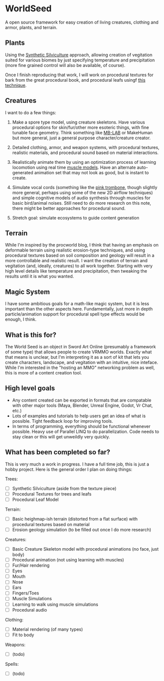 # WorldSeed
A open source framework for easy creation of living creatures, clothing and armor, plants, and terrain.

Plants
----------------

Using the [Synthetic Silviculture](https://storage.googleapis.com/pirk.io/projects/synthetic_silviculture/index.html) approach, allowing creation of vegitation suited for various biomes by just specifying temperature and precipitation (more fine grained control will also be available, of course).

Once I finish reproducing that work, I will work on procedural textures for bark from the great procedural book, and procedural leafs usingf [this technique](https://www.comp.nus.edu.sg/~leowwk/thesis/saurabhgarg-thesis.pdf).

Creatures
----------------

I want to do a few things:

1. Make a spore type model, using creature skeletons. Have various procedural options for skin/fur/other more esoteric things, with fine tunable face geometry. Think something like [MB-LAB](https://mb-lab-community.github.io/MB-Lab.github.io/) or MakeHuman but more general, just a general purpose character/creature creator.

2. Detailed clothing, armor, and weapon systems, with procedural textures, realistic materials, and procedural sound based on material interactions.

3. Realistically animate them by using an optimization process of learning locomotion using real time [muscle models](https://www.youtube.com/watch?v=higGxGmwDbs). Have an alternate auto-generated animation set that may not look as good, but is instant to create.

4. Simulate vocal cords (something like the [pink trombone](https://dood.al/pinktrombone/), though slightly more general, perhaps using some of the new 2D airflow techniques) and simple cognitive models of audio synthesis through muscles for basic bird/animal noises. Still need to do more research on this note, there might be better approaches for procedural sound.

5. Stretch goal: simulate ecosystems to guide content generation

Terrain
---------------

While I'm inspired by the procworld blog, I think that having an emphasis on deformable terrain using realistic erosion-type techniques, and using procedural textures based on soil composition and geology will result in a more controllable and realistic result. I want the creation of terrain and vegitation (and, ideally, creatures) to all work together. Starting with very high level details like temperature and precipitation, then tweaking the results until it is what you wanted.


Magic System
------------------

I have some ambitious goals for a math-like magic system, but it is less important than the other aspects here. Fundamentally, just more in depth particle/animation support for procedural spell type effects would be enough, I think.



What is this for?
-----------------------

The World Seed is an object in Sword Art Online (presumably a framework of some type) that allows people to create VRMMO worlds. Exactly what that means is unclear, but I'm interpreting it as a sort of kit that lets you create characters, landscape, and vegitation with an intuitive, nice inteface. While I'm interested in the "hosting an MMO" networking problem as well, this is more of a content creation tool.

High level goals
----------------------
- Any content created can be exported in formats that are compatable with other major tools (Maya, Blender, Unreal Engine, Godot, Vr Chat, etc.)
- Lots of examples and tutorials to help users get an idea of what is possible. Tight feedback loop for improving tools.
- In terms of programming, everything should be functional whenever possible. Heavy use of Parallel LINQ to do parallelization. Code needs to stay clean or this will get unweildly very quickly.


What has been completed so far?
---------------
This is very much a work in progress. I have a full time job, this is just a hobby project. Here is the general order I plan on doing things:

Trees:

- [ ] Synthetic Silviculture (aside from the texture piece)
- [ ] Procedural Textures for trees and leafs
- [ ] Procedural Leaf Model

Terrain:

- [ ] Basic heighmap-ish terrain (distorted from a flat surface) with procedural textures based on material
- [ ] Erosion geology simulation (to be filled out once I do more research)

Creatures:

- [ ] Basic Creature Skeleton model with procedural animations (no face, just body)
- [ ] Procedural animation (not using learning with muscles)
- [ ] Fur/Hair rendering
- [ ] Eyes
- [ ] Mouth
- [ ] Nose
- [ ] Ears
- [ ] Fingers/Toes
- [ ] Muscle Simulations
- [ ] Learning to walk using muscle simulations
- [ ] Procedural audio

Clothing:

- [ ] Material rendering (of many types)
- [ ] Fit to body

Weapons:

- [ ] (todo)

Spells:

- [ ] (todo)
